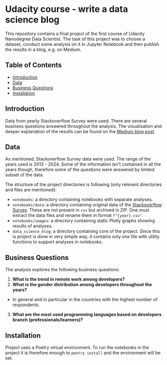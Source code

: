 # Udacity course - write a data science blog

This repository contains a final project of the first course of Udacity Nanodegree Data Scientist. The task of this project was to choose a dataset, conduct some analysis on it in Jupyter Notebook and then publish the results in a blog, e.g. on Medium.

## Table of Contents

- [Introduction](#introduction)
- [Data](#data)
- [Business Questions](#business-questions)
- [Installation](#installation)

## Introduction

Data from yearly Stackoverflow Survey were used. There are several business questions answered throughout the analysis. The visualisation and deeper explanation of the results can be found on the [Medium blog post](https://medium.com/@zapletalja/stackoverflow-survey-analysis-0aa55b4a9b48).

## Data

As mentioned, Stackoverflow Survey data were used. The range of the years used is 2013 - 2024. Some of the information isn't contained in all the years though, therefore some of the questions were answered by limited subset of the data.

The structure of the project directories is following (only relevant directories and files are mentioned):
- `notebooks`: a directory containing notebooks with separate analyses.
- `notebooks/data`: a directory containing original data of the [Stackoverflow Survey](https://survey.stackoverflow.co/). These are not present in `csv` but archived in ZIP. One must extract the data files and rename them in format `f"{year}.csv"`.
- `notebooks/images`: a directory containing static Plotly graphs showing results of analyses.
- `data_science_blog`: a directory containing core of the project. Since this is project is done in very simple way, it contains only one file with utility functions to support analyses in notebooks.

## Business Questions

The analysis explores the following business questions:

1. **What is the trend in remote work among developers?**
2. **What is the gender distribution among developers throughout the years?**
- In general and in particular in the countries with the highest number of respondents.
3. **What are the most used programming languages based on developers branch (professionals/learners)?**

## Installation

Project uses a Poetry virtual environment.
To run the notebooks in the project it is therefore enough to `poetry install` and the environment will be set.
